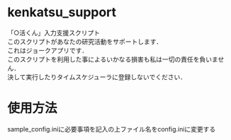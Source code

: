 # kenkatsu_support
「○活くん」入力支援スクリプト  
このスクリプトがあなたの研究活動をサポートします．  
これはジョークアプリです．  
このスクリプトを利用した事によるいかなる損害も私は一切の責任を負いません．  
決して実行したりタイムスケジューラに登録しないでください．  

# 使用方法
sample_config.iniに必要事項を記入の上ファイル名をconfig.iniに変更する
